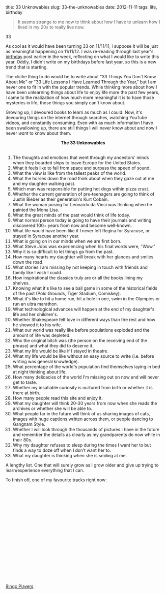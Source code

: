 title: 33 Unknowables
slug: 33-the-unknowables
date: 2012-11-11
tags: life, birthday

<blockquote>It seems strange to me now to think about how I have to unlearn how I lived in my 20s to really live now.</blockquote>
33

As cool as it would have been turning 33 on 11/11/11, I suppose it will be just as meaningful happening on 11/11/12. I was re-reading through last year's <a href="http://scriptogr.am/foursides/post/turn-up-that-fing-bass-32-years-old-today">birthday</a> post earlier in the week, reflecting on what I would like to write this year. Oddly, I didn't write on my birthdays before last year, so this is a new trend that is starting.

The cliche thing to do would be to write about "33 Things You Don't Know About Me" or "33 Life Lessons I Have Learned Through the Year," but I am never one to fit in with the popular trends. While thinking more about how I have been unlearning things about life to enjoy life more the past few years, I came to the realization of how much more meaningful it is to have those mysteries in life, those things you simply can't know about.

Growing up, I devoured books to learn as much as I could. Now, it's devouring things on the internet through searches, watching YouTube videos, and constantly consuming. Even with as much information I have been swallowing up, there are still things I will never know about and now I never <em>want</em> to know about them.

<center><strong>The 33 Unknowables</strong></center> 

1. The thoughts and emotions that went through my ancestors' minds when they boarded ships to leave Europe for the United States.
2. What it feels like to fall from space and surpass the speed of sound.
3. What the view is like from the tallest peaks of the world.
4. What the horses down the road think about when they gaze out at me and my daughter walking past.
5. Which man was responsible for putting hot dogs within pizza crust.
6. Whether the current generation of pre-teenagers are going to think of Justin Bieber as their generation's Kurt Cobain.
7. What the woman posing for Leonardo da Vinci was thinking when he painted the Mona Lisa.
8. What the great minds of the past would think of life today.
9. What normal person today is going to have their journals and writing discovered 100+ years from now and become well-known.
10. What life would have been like if I never left Regina for Syracuse, or stayed in Syracuse another year.
11. What is going on in our minds when we are first born.
12. What Steve Jobs was experiencing when his final words were, "Wow."
13. Why it is so difficult to let things go from the past.
14. How many hearts my daughter will break with her glances and smiles down the road.
15. What stories I am missing by not keeping in touch with friends and family like I wish I could.
16. How inspirational the classics truly are or all the books lining my shelves.
17. Knowing what it's like to see a ball game in some of the historical fields of the past (Polo Grounds, Tiger Stadium, Comiskey).
18. What it's like to hit a home run, hit a hole in one, swim in the Olympics or run an ultra marathon.
19. What technological advances will happen at the end of my daughter's life and her children's.
20. Whether Shakespeare felt love in different ways than the rest and how he showed it to his wife.
21. What our world was really like before populations exploded and the amount of life was depleted.
22. Who the original bitch was (the person on the receiving end of the phrase) and what they did to deserve it.
23. What my life would be like if I stayed in theatre.
24. What my life would be like without an easy source to write (i.e. before writing was general knowledge).
25. What percentage of the world's population find themselves laying in bed at night thinking about life.
26. How many delicacies of the world I'm missing out on now and will never get to taste.
27. Whether my insatiable curiosity is nurtured from birth or whether it is there at birth.
28. How many people read this site and enjoy it.
29. What my daughter will think 20-30 years from now when she reads the archives or whether she will be able to.
30. What people far in the future will think of us sharing images of cats, images with huge captions written across them, or people dancing to Gangnam Style.
31. Whether I will look through the thousands of pictures I have in the future and remember the details as clearly as my grandparents do now while in their 80s.
32. Why my daughter refuses to sleep during the times I want her to but finds a way to doze off when I don't want her to.
33. What my daughter is thinking when she is smiling at me.

A lengthy list. One that will surely grow as I grow older and give up trying to learn/experience everything that I can.

To finish off, one of my favourite tracks right now:

<object width="560" height="315" classid="clsid:d27cdb6e-ae6d-11cf-96b8-444553540000" codebase="http://download.macromedia.com/pub/shockwave/cabs/flash/swflash.cab#version=6,0,40,0"><param name="allowFullScreen" value="true" /><param name="allowscriptaccess" value="always" /><param name="src" value="http://www.youtube.com/v/Fyj9yyRRytw?version=3&hl=en_US" /><param name="allowfullscreen" value="true" /><embed width="560" height="315" type="application/x-shockwave-flash" src="http://www.youtube.com/v/Fyj9yyRRytw?version=3&hl=en_US" allowFullScreen="true" allowscriptaccess="always" allowfullscreen="true" /></object>
<a href="http://click.linksynergy.com/fs-bin/stat?id=IfAPAqe/hTs&offerid=162397&type=3&subid=0&tmpid=3664&RD_PARM1=https%253A%252F%252Fitunes.apple.com%252Fca%252Fartist%252Fbingo-players%252Fid214136844%253Fuo%253D4%2526partnerId%253D30" target="itunes_store">Bingo Players</a></p>